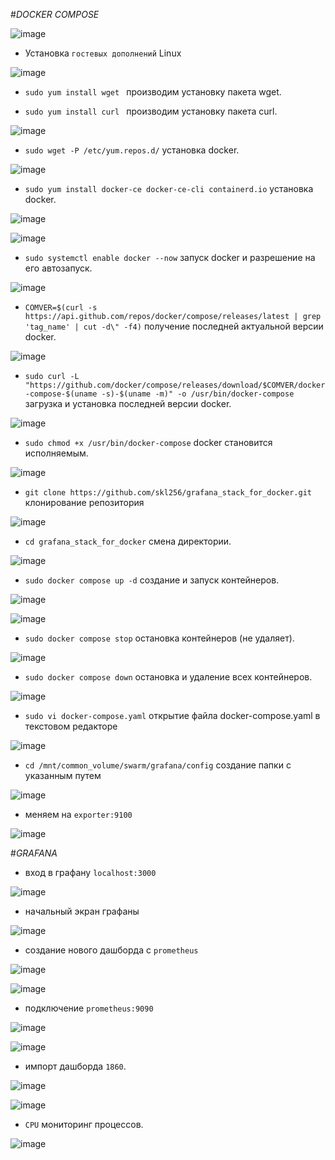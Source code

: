 #*DOCKER COMPOSE*

![image](https://github.com/user-attachments/assets/79a188a0-855b-49bf-b98c-d1fe53a97937)

- Установка `гостевых дополнений` Linux

![image](https://github.com/user-attachments/assets/aec98eea-ba1b-4a29-b988-cb77ec7828d3)

- `sudo yum install wget ` производим установку пакета wget.
  
- `sudo yum install curl ` производим установку пакета curl.

![image](https://github.com/user-attachments/assets/f7651679-b7f0-4e2b-bd68-906f896a14ca)

- `sudo wget -P /etc/yum.repos.d/` установка docker.

![image](https://github.com/user-attachments/assets/ac92c472-5f0d-41d8-966c-6330051da7b3)

- `sudo yum install docker-ce docker-ce-cli containerd.io` установка docker.

![image](https://github.com/user-attachments/assets/5c5f0ee0-d259-4f30-ba19-047cc209a6db)

![image](https://github.com/user-attachments/assets/9678f515-698f-4451-98e3-b8a586e76da9)

- `sudo systemctl enable docker --now` запуск docker и разрешение на его автозапуск.

![image](https://github.com/user-attachments/assets/751da184-f766-4472-91c0-800803fea6cb)

- `COMVER=$(curl -s https://api.github.com/repos/docker/compose/releases/latest | grep 'tag_name' | cut -d\" -f4)` получение последней актуальной версии docker.

![image](https://github.com/user-attachments/assets/5b6faee9-d8be-4e24-9c10-be7a09d47566)

- `sudo curl -L "https://github.com/docker/compose/releases/download/$COMVER/docker-compose-$(uname -s)-$(uname -m)" -o /usr/bin/docker-compose` загрузка и установка последней версии docker.

![image](https://github.com/user-attachments/assets/24f7723a-ad82-4324-99ba-0d45354dc408)

- `sudo chmod +x /usr/bin/docker-compose` docker становится исполняемым.

![image](https://github.com/user-attachments/assets/ad126c81-d088-433e-898d-f06ac2ee6450)

- `git clone https://github.com/skl256/grafana_stack_for_docker.git` клонирование репозитория

![image](https://github.com/user-attachments/assets/90a10806-e9fd-4e5a-b336-f0f994129f85)

- `cd grafana_stack_for_docker` смена директории.

![image](https://github.com/user-attachments/assets/ca35f718-187b-446d-a866-9a8c656e1324)

- `sudo docker compose up -d` создание и запуск контейнеров.

![image](https://github.com/user-attachments/assets/4efb8b54-c984-4df6-886e-790545145541)

![image](https://github.com/user-attachments/assets/cbffa0e8-9a03-4d88-bad6-add9728c8e44)

- `sudo docker compose stop` остановка контейнеров (не удаляет).

![image](https://github.com/user-attachments/assets/bcb8fcf5-c13c-4dc5-bef0-13a0a725d33e)

- `sudo docker compose down` остановка и удаление всех контейнеров.

![image](https://github.com/user-attachments/assets/01e65ef3-ae19-40a0-b7f7-78dd130e6156)

- `sudo vi docker-compose.yaml` открытие файла docker-compose.yaml в текстовом редакторе

![image](https://github.com/user-attachments/assets/817c7770-47e3-45a7-8816-4e353f64166f)

- `cd /mnt/common_volume/swarm/grafana/config` создание папки с указанным путем

![image](https://github.com/user-attachments/assets/727689de-2164-4482-9d14-bf4c34650498)

- меняем на `exporter:9100`

![image](https://github.com/user-attachments/assets/81e018b7-9517-4173-9be9-7a747cb3eb38)


#*GRAFANA*

- вход в графану `localhost:3000`

![image](https://github.com/user-attachments/assets/6a16a55f-d7d3-4ae3-b3a8-6cfed6fe516c)

- начальный экран графаны

![image](https://github.com/user-attachments/assets/98f20339-ede7-4875-89cb-c23600b1a0e4)

- создание нового дашборда с `prometheus`

![image](https://github.com/user-attachments/assets/9b014b92-fe75-4e25-aa3e-1352999aa714)

![image](https://github.com/user-attachments/assets/fb52dff2-7a9d-42a6-a3dc-ab357d3d7c01)

- подключение `prometheus:9090`

![image](https://github.com/user-attachments/assets/ddb1b200-f8cf-4f30-8f91-7ca607aa153a)

![image](https://github.com/user-attachments/assets/6c70426f-a42e-4295-b573-2ac1e1b43834)

- импорт дашборда `1860`.

![image](https://github.com/user-attachments/assets/3f380773-5873-4213-9c20-4dd50ec4f465)

![image](https://github.com/user-attachments/assets/3d140a50-9375-4094-80e6-ff709cb33cd1)

- `CPU` мониторинг процессов.

![image](https://github.com/user-attachments/assets/08cab9fe-8393-4a55-82fe-15491dd79019)


